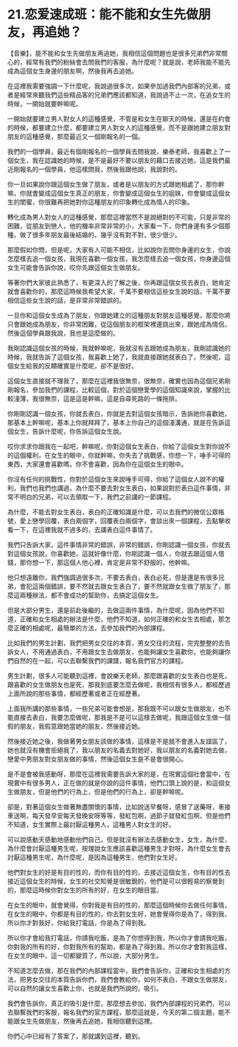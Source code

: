 # 21.恋爱速成班：能不能和女生先做朋友，再追她？

【音樂】，能不能和女生先做朋友再追她，我相信這個問題也是很多兄弟們非常關心的，經常有我們的粉絲會去問我們的客服，為什麼呢？就是說，老師我能不能先成為這個女生身邊的朋友啊，然後我再去追她。

在這裡我需要強調一下什麼呢，我說過很多次，如果參加過我們內部客的兄弟，或者是經常來聽我們這些精品客的兄弟們應該都知道，我說過不止一次，在追女生的時候，一開始就要幹嘛呢。

一開始就要建立男人對女人的這種感覺，不管是和女生在聊天的時候，還是在約會的時候，都要建立什麼，都要建立男人對女人的這種感覺，而不是跟她建立朋友對朋友的這種感覺，那麼最近又一個剛報名的一個。

我們的一個學員，最近有個剛報名的一個學員去問我說，樂泰老師，我喜歡上了一個女生，我在認識她的時候，是不是最好不要以朋友的藉口去接近她，這是我們最近剛報名的一個學員，他這樣問我，然後我跟他說，我說對的。

你一旦如果說你跟這個女生做了朋友，或者是以朋友的方式跟她相處了，那你幹嘛，你就會變成這個女生真正的朋友，你會變成這個女生的姐妹，你會變成這個女生的閨蜜，你很難再把她對你這種朋友的印象轉化成為情人的印象。

轉化成為男人對女人的這種感覺，那麼這裡當然不是說絕對的不可能，只是非常的困難，從朋友到戀人，他的機率非常非常的小，大家看一下，你們身邊有多少個那種，做了很多年朋友最後結婚的，幾乎沒有對不對，很少很少。

那麼假如你問，但是呢，大家有人可能不相信，比如說你去問你身邊的女生，你說怎麼樣去追一個女孩，我現在喜歡一個女孩，我怎麼樣去追一個女孩，你身邊這個女生可能會告訴你說，哎你先跟這個女生做朋友。

等著你們大家彼此熟悉了，有更深入的了解之後，你再跟這個女孩去表白，她肯定就會喜歡你的，那麼這時候我希望大家，千萬不要相信這些女生說的話，千萬不要相信這些女生說的話，是非常非常錯誤的。

一旦你和這個女生成為了朋友，你跟她建立的這種朋友對朋友這種感覺，那麼你將只會跟她成為朋友，你非常困難，從這個朋友的框架裡邊跳出來，跟她成為情侶，然後這個學員跟我說，我也是這麼做的。

我剛認識這個女孩的時候，我就幹嘛呢，我就沒有去跟她成為朋友，我剛認識她的時候，我就告訴了這個女孩，我喜歡上她了，我就直接跟她就表白了，然後呢，這個女生給我的反饋確實是什麼呢，卻不是很好。

這個女生直接就不理我了，那麼在這裡我很無奈，很無奈，確實也因為這個兄弟剛剛報名，參加我們的課程，比較這個，對於這個戀愛學的這個知識來說，掌握的比較淺薄，我很無奈，這是這是幹嘛，這是自尋死路的一條拖排。

你剛剛認識一個女孩，你就去表白，你就是去對這個女孩暗示，告訴她你喜歡她，那基本上幹嘛呢，基本上你就拜拜了，基本上你自己的這個淺溝通，就是在告訴這個女生，告訴什麼呢，你告訴這個女生說。

哎你求求你跟我在一起吧，幹嘛呢，你對這個女生表白，你給了這個女生對你說不的這個權利，在女生的眼中，你就幹嘛，你失去了挑戰感，你想一下，唾手可得的東西，大家還會喜歡嗎，你不會喜歡，因為你在這個女生的眼中。

你沒有任何的挑戰性，你對於這個女生來說唾手可得，你給了這個女人說不的權利，我們也我們也講過，為什麼不要去對女生表白，如果說對於表白這件事情，非常不明白的兄弟，可以去領取一下，我們之前講的一節課程。

為什麼，不能去對女生表白，表白的正確知識是什麼，可以去我們的微信公眾帳號，愛上戀學回覆，表白兩個字，回覆表白兩個字，會談出來一個課程，去點擊收看一下，在這裡我就不過多的，去講表白這件事情了。

我們只告訴大家，這件事情非常的錯誤，非常的錯誤，你剛認識一個女孩，你就去對這個女孩說，你喜歡她，這就好像什麼，你剛認識一個人，你就去跟這個人借錢，那你想一下，那這個人他心裡，肯定是非常不舒服的，他幹嘛。

他只想遠離你，我們強調過很多次，不要去表白，表白必死，但是還是有很多兄弟，會犯這兩個錯誤，要不然就去跟女生表白了，要不然就跟女生做了朋友了，那麼這兩種辦法，都不會成功的幫助你，去搞定這個女生。

但是大部分男生，還是前赴後繼的，去做這兩件事情，為什麼呢，因為他們不知道，正確和女生相處的辦法是什麼，他們不知道，如何正確的和女生去相處，那怎麼正確的相處呢，最簡單的方法，去參加我們的內部課程。

比如我們的男生計劃，我們把男女交往的本質，男女交往的流程，完完整整的去告訴女人，不用通過表白，不用跟女生去做朋友，也能夠讓女生喜歡你，也能夠讓你們自然的在一起，可以去聯繫我們的課譜，報名我們官方的課程。

男生計劃，很多人可能聽到這裡，會說樂天老師，那麼跟喜歡的女生表白也是死，跟喜歡的女生做朋友也是死，那我到底要怎麼去做呢，我相信有很多人，都經歷過上面所說的那些事情，都經歷著或者正在經歷著。

上面我所講的那些事情，一些兄弟可能會想是，那我既不可以跟女生做朋友，也不能直接去表白，我要怎麼做呢，那我是不是可以這樣去做呢，我跟這個女生做一個假的朋友，我假意跟她當她的朋友，然後接近她。

然後接近她之後，我做著男女朋友該做的事情，這樣是不是就不會進入友誼區了，她也就沒有機會拒絕我了，我以朋友的名義去對她好，我以朋友的名義對她去做，戀愛中男朋友對女朋友做的事情，然後這個女生是不是會很開心。

是不是會被我感動呀，那麼在這裡我需要告訴大家的是，在現實這個社會當中，在現實中有很多男人，正在做的就是你說的這件事情，他們口頭上說的是，和這個女生做朋友，但是他們的行為上，但是他們的行為上，卻是幹嘛呢。

卻是，對著這個女生做著無盡關懷的事情，比如說送早餐呀，感冒了送藥呀，車接車送啊，每天發早安每天發晚安呀等等，發紅包啊，過節子就發紅包啊，但是他們不知道，女生實際上最討厭這種男人，這種男人對女生的好。

可以說感動天感動地感動他們自己，但是就沒有辦法去感動女生，女生，為什麼，為什麼會討厭這種男生呢，按理說女生應該喜歡這種男生才對呀，為什麼女生會去討厭這種男生呢，為什麼呢，是因為這種男生，他們對女生好。

他們對女生的好是有目的性的，而你有目的性的，去接近這個女生，你有目的性去接近這個女生的時候，女生的社交知覺是很敏銳的，他們是可以很輕易的察覺到的，那麼這時候你對女生的所有的好，在女生的眼目當。

在女生的眼中，就會覺得，你對我是有目的性的，那麼這個時候你去做任何事情，在女生的眼中，你都是有目的性的，你去對女生好，她會覺得你是為了，得到我，所以你才對我好，你給我打電話，你是為了得到我。

所以你才會給我打電話，你請我吃飯，是為了你想得到我，所以你才會請我吃飯，你對我的所有的好，你對我所有的幫助，都是為了得到我，所以你才會對我這樣，在女生的眼中，這一切都變質了，所以說，大部分男生。

不知道怎麼去做，那在我們的內部課程當中，我們會告訴你，正確和女生相處的方法，把男女交往的本質告訴你們，我們會教給你，如何不表白，不跟女生做朋友，可以自然的讓女生喜歡上你，也就是我們所說的，吸引。

我們會告訴你，真正的吸引是什麼，那麼想去參加，我們內部課程的兄弟們，可以去聯繫我們的客服，報名我們的官方課程，那麼這就是，今天的第二個主題，能不能跟女生先做朋友，然後再去追她，我相信聽到這裡。

你們心中已經有了答案了，那就講到這裡，聽到。